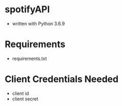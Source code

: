 # spotifyAPI
* written with Python 3.6.9 


# Requirements
* requirements.txt

# Client Credentials Needed
* client id
* client secret


